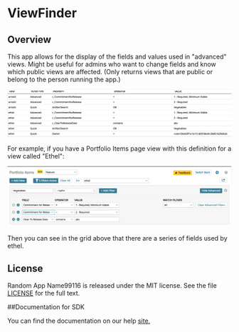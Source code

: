 ViewFinder
=========================

## Overview

This app allows for the display of the fields and values used in "advanced" views.  Might be useful for admins who want to change fields and know which public views are affected.  (Only returns views that are public or belong to the person running the app.)

![example](./images/screenshot.png "example")

For example, if you have a Portfolio Items page view with this definition for a view called "Ethel":

![pi page](./images/pi_page.png "pi page")

Then you can see in the grid above that there are a series of fields used by ethel.


## License

Random App Name99116 is released under the MIT license.  See the file [LICENSE](./LICENSE) for the full text.

##Documentation for SDK

You can find the documentation on our help [site.](https://help.rallydev.com/apps/2.1/doc/)
